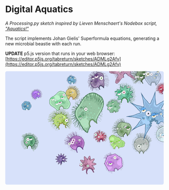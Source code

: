 # Digital Aquatics

*A Processing.py sketch inspired by Lieven Menschaert's Nodebox script, ["Aquatics!"](https://www.nodebox.net/code/index.php/Aquatics)*

The script implements Johan Gielis' Superformula equations, generating a new microbial beastie with each run.

**UPDATE**
p5.js version that runs in your web browser: [https://editor.p5js.org/tabreturn/sketches/ADMLg2Afv](https://editor.p5js.org/tabreturn/sketches/ADMLg2Afv)

![](aquatics.png)
